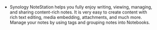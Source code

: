 - Synology NoteStation helps you fully enjoy writing, viewing, managing, and sharing content-rich notes. It is very easy to create content with rich text editing, media embedding, attachments, and much more. Manage your notes by using tags and grouping notes into Notebooks.